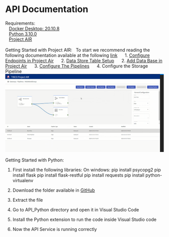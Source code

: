 
<h1>API Documentation</h1>

Requirements:<br>
&nbsp;&nbsp;	[Docker Desktop: 20.10.8](https://docs.docker.com/get-docker/)<br>
&nbsp;&nbsp;	[Python 3.10.0](https://www.python.org/downloads/)<br>
&nbsp;&nbsp;	[Project AIR](https://github.com/TIBCOSoftware/labs-air/releases/tag/0.6.0-563)<br>
<br>
Getting Started with Project AIR:
&nbsp;&nbsp;To start we recommend reading the following documentation available at the following [link](https://tibcosoftware.github.io/labs-air/docs/)
&nbsp;&nbsp;&nbsp;&nbsp;	1. [Configure Endpoints in Project Air](https://tibcosoftware.github.io/labs-air/docs/userguide/configuringendpoints/)
&nbsp;&nbsp;&nbsp;&nbsp;	2. [Data Store Table Setup](https://tibcosoftware.github.io/labs-air/docs/userguide/configuringendpoints/#prerequisite-3-data-store-table-setup)
&nbsp;&nbsp;&nbsp;&nbsp;	2. [Add Data Base in Project Air](https://tibcosoftware.github.io/labs-air/docs/userguide/configuringendpoints/#adding-data-stores)
&nbsp;&nbsp;&nbsp;&nbsp;	3. [Configure The Pipelines](https://tibcosoftware.github.io/labs-air/docs/tutorials/#basic-pipe)
&nbsp;&nbsp;&nbsp;&nbsp;	4. Configure the Storage Pipeline
&nbsp;&nbsp;&nbsp;&nbsp;	   ![ScreenShot](https://github.com/BrandonRH17/TibcoLabsHackathon/blob/main/API_Python/img/pipelines.png)

Getting Started with Python:
1. First install the following libraries:
	On windows:
	pip install  psycopg2
	pip install flask
	pip install flask-restful
	pip install requests
	pip install python-virtualenv

2. Download the folder available in [GitHub](https://github.com/BrandonRH17/TibcoLabsHackathon)
3. Extract the file
4. Go to API_Python directory and open it in Visual Studio Code
5. Install the Python extension to run the code inside Visual Studio code
6. Now the API  Service is running correctly
